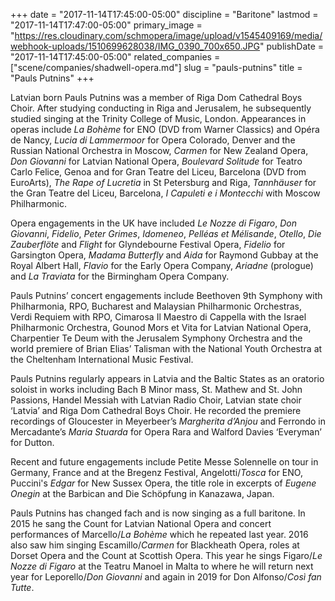 +++
date = "2017-11-14T17:45:00-05:00"
discipline = "Baritone"
lastmod = "2017-11-14T17:47:00-05:00"
primary_image = "https://res.cloudinary.com/schmopera/image/upload/v1545409169/media/webhook-uploads/1510699628038/IMG_0390_700x650.JPG"
publishDate = "2017-11-14T17:45:00-05:00"
related_companies = ["scene/companies/shadwell-opera.md"]
slug = "pauls-putnins"
title = "Pauls Putnins"
+++

Latvian born Pauls Putnins was a member of Riga Dom Cathedral Boys Choir. After studying conducting in Riga and Jerusalem, he subsequently studied singing at the Trinity College of Music, London. Appearances in operas include *La Bohème* for ENO (DVD from Warner Classics) and Opéra de Nancy, *Lucia di Lammermoor* for Opera Colorado, Denver and the Russian National Orchestra in Moscow, *Carmen* for New Zealand Opera, *Don Giovanni* for Latvian National Opera, *Boulevard Solitude* for Teatro Carlo Felice, Genoa and for Gran Teatre del Liceu, Barcelona (DVD from EuroArts), *The Rape of Lucretia* in St Petersburg and Riga, *Tannhäuser* for the Gran Teatre del Liceu, Barcelona, *I Capuleti e i Montecchi* with Moscow Philharmonic. 

Opera engagements in the UK have included *Le Nozze di Figaro*, *Don Giovanni*, *Fidelio*, *Peter Grimes*, *Idomeneo*, *Pelléas et Mélisande*, *Otello*, *Die Zauberflöte* and *Flight* for Glyndebourne Festival Opera, *Fidelio* for Garsington Opera, *Madama Butterfly* and *Aida* for Raymond Gubbay at the Royal Albert Hall, *Flavio* for the Early Opera Company, *Ariadne* (prologue) and *La Traviata* for the Birmingham Opera Company. 

Pauls Putnins’ concert engagements include Beethoven 9th Symphony with Philharmonia, RPO, Bucharest and Malaysian Philharmonic Orchestras, Verdi Requiem with RPO, Cimarosa Il Maestro di Cappella with the Israel Philharmonic Orchestra, Gounod Mors et Vita for Latvian National Opera, Charpentier Te Deum with the Jerusalem Symphony Orchestra and the world premiere of Brian Elias’ Talisman with the National Youth Orchestra at the Cheltenham International Music Festival. 

Pauls Putnins regularly appears in Latvia and the Baltic States as an oratorio soloist in works including Bach B Minor mass, St. Mathew and St. John Passions, Handel Messiah with Latvian Radio Choir, Latvian state choir ‘Latvia’ and Riga Dom Cathedral Boys Choir. He recorded the premiere recordings of Gloucester in Meyerbeer’s *Margherita d’Anjou* and Ferrondo in Mercadante’s *Maria Stuarda* for Opera Rara and Walford Davies ‘Everyman’ for Dutton. 

Recent and future engagements include Petite Messe Solennelle on tour in Germany, France and at the Bregenz Festival, Angelotti/*Tosca* for ENO, Puccini's *Edgar* for New Sussex Opera, the title role in excerpts of *Eugene Onegin* at the Barbican and Die Schöpfung in Kanazawa, Japan.

Pauls Putnins has changed fach and is now singing as a full baritone. In 2015 he sang the Count for Latvian National Opera and concert performances of Marcello/*La Bohème* which he repeated last year. 2016 also saw him singing Escamillo/*Carmen* for Blackheath Opera, roles at Dorset Opera and the Count at Scottish Opera. This year he sings Figaro/*Le Nozze di Figaro* at the Teatru Manoel in Malta to where he will return next year for Leporello/*Don Giovanni* and again in 2019 for Don Alfonso/*Così fan Tutte*.
